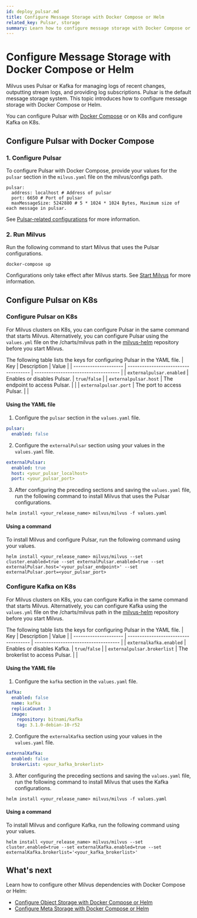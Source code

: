 ```yaml
---
id: deploy_pulsar.md
title: Configure Message Storage with Docker Compose or Helm
related_key: Pulsar, storage
summary: Learn how to configure message storage with Docker Compose or Helm.
---
```


# Configure Message Storage with Docker Compose or Helm

Milvus uses Pulsar or Kafka for managing logs of recent changes, outputting stream logs, and providing log subscriptions. Pulsar is the default message storage system. This topic introduces how to configure message storage with Docker Compose or Helm.

You can configure Pulsar with [Docker Compose](https://docs.docker.com/get-started/overview/) or on K8s and configure Kafka on K8s.

## Configure Pulsar with Docker Compose

### 1. Configure Pulsar

To configure Pulsar with Docker Compose, provide your values for the `pulsar` section in the `milvus.yaml` file on the milvus/configs path.

```
pulsar:
  address: localhost # Address of pulsar
  port: 6650 # Port of pulsar
  maxMessageSize: 5242880 # 5 * 1024 * 1024 Bytes, Maximum size of each message in pulsar.
```

See [Pulsar-related configurations](configure_pulsar.md) for more information.

### 2. Run Milvus

Run the following command to start Milvus that uses the Pulsar configurations.

```
docker-compose up
```

<div class="alert note">Configurations only take effect after Milvus starts. See <a href=https://milvus.io/docs/v2.2.x/install_cluster-docker.md#Start-Milvus>Start Milvus</a> for more information.</div>


## Configure Pulsar on K8s

### Configure Pulsar on K8s

For Milvus clusters on K8s, you can configure Pulsar in the same command that starts Milvus. Alternatively, you can configure Pulsar using the <code>values.yml</code> file on the /charts/milvus path in the [milvus-helm](https://github.com/milvus-io/milvus-helm) repository before you start Milvus.

 The following table lists the keys for configuring Pulsar in the YAML file.
| Key             | Description                          | Value                                 |
| --------------------- | ------------------------------------ | ------------------------------------ |
| <code>externalpulsar.enabled</code>    | Enables or disables Pulsar.     | <code>true</code>/<code>false</code> |
| <code>externalpulsar.host</code>       | The endpoint to access Pulsar.    |                                      |
| <code>externalpulsar.port</code>       | The port to access Pulsar.     |                                      |

#### Using the YAML file

1. Configure the <code>pulsar</code> section in the <code>values.yaml</code> file.

```yaml
pulsar:
  enabled: false
```

2. Configure the <code>externalPulsar</code> section using your values in the <code>values.yaml</code> file.

```yaml
externalPulsar:
  enabled: true
  host: <your_pulsar_localhost>
  port: <your_pulsar_port>
```

3. After configuring the preceding sections and saving the <code>values.yaml</code> file, run the following command to install Milvus that uses the Pulsar configurations.

```shell
helm install <your_release_name> milvus/milvus -f values.yaml
```
#### Using a command

To install Milvus and configure Pulsar, run the following command using your values.

```shell
helm install <your_release_name> milvus/milvus --set cluster.enabled=true --set externalPulsar.enabled=true --set externalPulsar.host='<your_pulsar_endpoint>' --set externalPulsar.port=<your_pulsar_port>
```

### Configure Kafka on K8s

For Milvus clusters on K8s, you can configure Kafka in the same command that starts Milvus. Alternatively, you can configure Kafka using the <code>values.yml</code> file on the /charts/milvus path in the [milvus-helm](https://github.com/milvus-io/milvus-helm) repository before you start Milvus.

 The following table lists the keys for configuring Pulsar in the YAML file.
| Key             | Description                          | Value                                 |
| --------------------- | ------------------------------------ | ------------------------------------ |
| <code>externalkafka.enabled</code>    | Enables or disables Kafka.     | <code>true</code>/<code>false</code> |
| <code>externalpulsar.brokerlist</code>       | The brokerlist to access Pulsar.    |                                      |

#### Using the YAML file

1. Configure the <code>kafka</code> section in the <code>values.yaml</code> file.

```yaml
kafka:
  enabled: false
  name: kafka
  replicaCount: 3
  image:
    repository: bitnami/kafka
    tag: 3.1.0-debian-10-r52
```

2. Configure the <code>externalKafka</code> section using your values in the <code>values.yaml</code> file.

```yaml
externalKafka:
  enabled: false
  brokerList: <your_kafka_brokerlist>
```

3. After configuring the preceding sections and saving the <code>values.yaml</code> file, run the following command to install Milvus that uses the Kafka configurations.

```shell
helm install <your_release_name> milvus/milvus -f values.yaml
```
#### Using a command

To install Milvus and configure Kafka, run the following command using your values.

```shell
helm install <your_release_name> milvus/milvus --set cluster.enabled=true --set externalKafka.enabled=true --set externalKafka.brokerlist='<your_kafka_brokerlist>'
```

## What's next

Learn how to configure other Milvus dependencies with Docker Compose or Helm:
- [Configure Object Storage with Docker Compose or Helm](deploy_s3.md)
- [Configure Meta Storage with Docker Compose or Helm](deploy_etcd.md)
